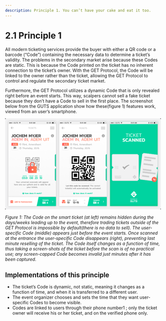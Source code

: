 ```yaml
---
description: Principle 1. You can’t have your cake and eat it too.
---
```


# 2.1 Principle 1

All modern ticketing services provide the buyer with either a QR code or a barcode \(“Code”\) containing the necessary data to determine a ticket’s validity. The problems in the secondary market arise because these Codes are static. This is because the Code printed on the ticket has no inherent connection to the ticket’s owner. With the GET Protocol, the Code will be linked to the owner rather than the ticket, allowing the GET Protocol to control and regulate the secondary ticket market.

Furthermore, the GET Protocol utilizes a dynamic Code that is only revealed right before an event starts. This way, scalpers cannot sell a fake ticket because they don’t have a Code to sell in the first place. The screenshot below from the GUTS application show how these\(figure 1\) features work, viewed from an user’s smartphone.

![](../.gitbook/assets/image%20%2812%29.png)

_Figure 1: The Code on the smart ticket \(at left\) remains hidden during the days/weeks leading up to the event, therefore trading tickets outside of the GET Protocol is impossible by default\(there is no data to sell\). The user-specific Code \(middle\) appears just before the event starts. Once scanned at the entrance the user-specific Code disappears \(right\), preventing last minute reselling of the ticket. The Code itself changes as a function of time, thus taking a screen-shots of the ticket before the scan is of no practical use; any screen-capped Code becomes invalid just minutes after it has been captured._

## **Implementations of this principle** 

* The ticket’s Code is dynamic, not static, meaning it changes as a function of time, and when it is transferred to a different user.  
* The event organizer chooses and sets the time that they want user-specific Codes to become visible.  
* Codes are linked to users through their phone number1 ; only the ticket owner will receive his or her ticket, and on the verified phone only. 



